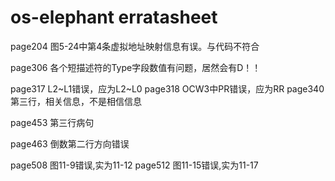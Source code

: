 # os-elephant erratasheet

page204 图5-24中第4条虚拟地址映射信息有误。与代码不符合

page306 各个短描述符的Type字段数值有问题，居然会有D！！

page317 L2~L1错误，应为L2~L0
page318 OCW3中PR错误，应为RR
page340 第三行，相关信息，不是相信信息



page453 第三行病句

page463 倒数第二行方向错误

page508 图11-9错误,实为11-12
page512 图11-15错误,实为11-17




